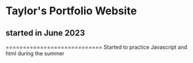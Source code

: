 # Taylor's Portfolio Website 
## started in June 2023 
============================
Started to practice Javascript and html during the summer
